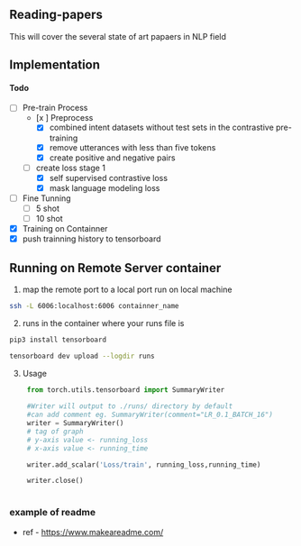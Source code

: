 ## Reading-papers

  This will cover the several state of art papaers in NLP field 


## Implementation 

#### Todo 
   - [ ] Pre-train Process
     - [x ] Preprocess 
       - [x] combined intent datasets without test sets in the contrastive pre-training
       - [x] remove utterances with less than five tokens
       - [x] create positive and negative pairs 
       
     - [ ] create loss stage 1
       - [x] self supervised contrastive loss
       - [x] mask language modeling loss 

   - [ ] Fine Tunning 
     - [ ] 5 shot 
     - [ ] 10 shot

   - [x] Training on Containner 
   - [x] push trainning history to tensorboard

## Running on Remote Server container


 1. map the remote port to a local port run on local machine

```bash
ssh -L 6006:localhost:6006 containner_name
```
 2. runs in the container where your runs file is 

```bash
pip3 install tensorboard
```
```bash
tensorboard dev upload --logdir runs
```

 3. Usage
    ```python
     from torch.utils.tensorboard import SummaryWriter
     
     #Writer will output to ./runs/ directory by default
     #can add comment eg. SummaryWriter(comment="LR_0.1_BATCH_16")
     writer = SummaryWriter()  
     # tag of graph    
     # y-axis value <- running_loss
     # x-axis value <- running_time

     writer.add_scalar('Loss/train', running_loss,running_time)

     writer.close()
 
     ```


### example of readme 
  - ref - https://www.makeareadme.com/
